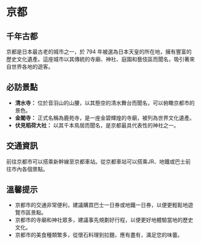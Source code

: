 # 京都

## 千年古都

京都是日本最古老的城市之一，於 794 年被選為日本天皇的所在地，擁有豐富的歷史文化遺產。這座城市以其傳統的寺廟、神社、庭園和藝伎區而聞名，吸引著來自世界各地的遊客。

## 必訪景點

*   **清水寺：** 位於音羽山的山腰，以其懸空的清水舞台而聞名，可以俯瞰京都市的景色。
*   **金閣寺：** 正式名稱為鹿苑寺，是一座金碧輝煌的寺廟，被列為世界文化遺產。
*   **伏見稻荷大社：** 以其千本鳥居而聞名，是京都最具代表性的神社之一。

## 交通資訊

前往京都市可以搭乘新幹線至京都車站。從京都車站可以搭乘JR、地鐵或巴士前往市內各個景點。

## 溫馨提示

*   京都市的交通非常便利，建議購買巴士一日券或地鐵一日券，以便更輕鬆地遊覽市區景點。
*   京都市的寺廟和神社眾多，建議事先規劃好行程，以便更好地體驗當地的歷史文化。
*   京都市的美食種類繁多，從懷石料理到拉麵，應有盡有，滿足您的味蕾。

